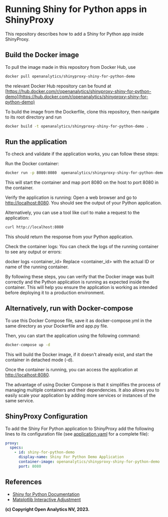 # Running Shiny for Python apps in ShinyProxy

This repository describes how to add a Shiny for Python app inside ShinyProxy.

## Build the Docker image

To pull the image made in this repository from Docker Hub, use

```bash
docker pull openanalytics/shinyproxy-shiny-for-python-demo
```

the relevant Docker Hub repository can be found at [https://hub.docker.com/r/openanalytics/shinyproxy-shiny-for-python-demo](https://hub.docker.com/r/openanalytics/shinyproxy-shiny-for-python-demo)

To build the image from the Dockerfile, clone this repository, then navigate to its root directory and run

```bash
docker build -t openanalytics/shinyproxy-shiny-for-python-demo .
```

## Run the application

To check and validate if the application works, you can follow these steps:

Run the Docker container:

```bash
docker run -p 8080:8080  openanalytics/shinyproxy-shiny-for-python-demo
```

This will start the container and map port 8080 on the host to port 8080 in the container.

Verify the application is running:
Open a web browser and go to [http://localhost:8080](http://localhost:8080). You should see the output of your Python application.

Alternatively, you can use a tool like curl to make a request to the application:

```bash
curl http://localhost:8080
```

This should return the response from your Python application.

Check the container logs:
You can check the logs of the running container to see any output or errors:

docker logs <container_id>
Replace <container_id> with the actual ID or name of the running container.

By following these steps, you can verify that the Docker image was built correctly and the Python application is running as expected inside the container. This will help you ensure the application is working as intended before deploying it to a production environment.

## Alternatively, run with Docker-compose

To use this Docker Compose file, save it as docker-compose.yml in the same directory as your Dockerfile and app.py file.

Then, you can start the application using the following command:

```bash
docker-compose up -d
```

This will build the Docker image, if it doesn't already exist, and start the container in detached mode (-d).

Once the container is running, you can access the application at [http://localhost:8080](http://localhost:8080).

The advantage of using Docker Compose is that it simplifies the process of managing multiple containers and their dependencies. It also allows you to easily scale your application by adding more services or instances of the same service.

## ShinyProxy Configuration

To add the Shiny For Python application to ShinyProxy add the following lines to its configuration file (see [application.yaml](./application.yaml) for a complete file):

```yaml
proxy:
  specs:
    - id: shiny-for-python-demo
      display-name: Shiny For Python Demo Application
      container-image: openanalytics/shinyproxy-shiny-for-python-demo
      port: 8080
```

## References

* [Shiny for Python Documentation](https://shiny.posit.co/py/docs/overview.html)
* [Matplotlib Interactive Adjustment](https://matplotlib.org/3.5.3/gallery/userdemo/colormap_interactive_adjustment.html)

**(c) Copyright Open Analytics NV, 2023.**
